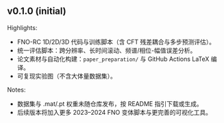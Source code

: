 ## v0.1.0 (initial)

Highlights:
- FNO-RC 1D/2D/3D 代码与训练脚本（含 CFT 残差耦合与多步预测评估）。
- 统一评估脚本：跨分辨率、长时间滚动、频谱/相位-幅值误差分析。
- 论文素材与自动化构建：`paper_preparation/` 与 GitHub Actions LaTeX 编译。
- 可复现实验图（不含大体量数据集）。

Notes:
- 数据集与 .mat/.pt 权重未随仓库发布，按 README 指引下载或生成。
- 后续版本将加入更多 2023–2024 FNO 变体脚本与更完善的可视化工具。


